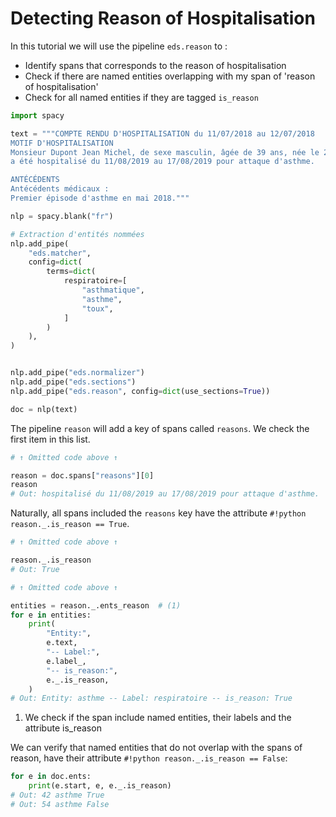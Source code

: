 # Detecting Reason of Hospitalisation

In this tutorial we will use the pipeline `eds.reason` to :

- Identify spans that corresponds to the reason of hospitalisation
- Check if there are named entities overlapping with my span of 'reason of hospitalisation'
- Check for all named entities if they are tagged `is_reason`

```python
import spacy

text = """COMPTE RENDU D'HOSPITALISATION du 11/07/2018 au 12/07/2018
MOTIF D'HOSPITALISATION
Monsieur Dupont Jean Michel, de sexe masculin, âgée de 39 ans, née le 23/11/1978,
a été hospitalisé du 11/08/2019 au 17/08/2019 pour attaque d'asthme.

ANTÉCÉDENTS
Antécédents médicaux :
Premier épisode d'asthme en mai 2018."""

nlp = spacy.blank("fr")

# Extraction d'entités nommées
nlp.add_pipe(
    "eds.matcher",
    config=dict(
        terms=dict(
            respiratoire=[
                "asthmatique",
                "asthme",
                "toux",
            ]
        )
    ),
)


nlp.add_pipe("eds.normalizer")
nlp.add_pipe("eds.sections")
nlp.add_pipe("eds.reason", config=dict(use_sections=True))

doc = nlp(text)
```

The pipeline `reason` will add a key of spans called `reasons`. We check the first item in this list.

```python
# ↑ Omitted code above ↑

reason = doc.spans["reasons"][0]
reason
# Out: hospitalisé du 11/08/2019 au 17/08/2019 pour attaque d'asthme.
```

Naturally, all spans included the `reasons` key have the attribute `#!python reason._.is_reason == True`.

```python
# ↑ Omitted code above ↑

reason._.is_reason
# Out: True
```

<!-- no-check -->

```python
# ↑ Omitted code above ↑

entities = reason._.ents_reason  # (1)
for e in entities:
    print(
        "Entity:",
        e.text,
        "-- Label:",
        e.label_,
        "-- is_reason:",
        e._.is_reason,
    )
# Out: Entity: asthme -- Label: respiratoire -- is_reason: True
```

1. We check if the span include named entities, their labels and the attribute is_reason

We can verify that named entities that do not overlap with the spans of reason, have their attribute `#!python reason._.is_reason == False`:

<!-- no-check -->

```python
for e in doc.ents:
    print(e.start, e, e._.is_reason)
# Out: 42 asthme True
# Out: 54 asthme False
```
